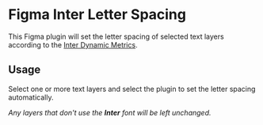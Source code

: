 # Figma Inter Letter Spacing

This Figma plugin will set the letter spacing of selected text layers according to the [Inter Dynamic Metrics](https://rsms.me/inter/dynmetrics/).

## Usage

Select one or more text layers and select the plugin to set the letter spacing automatically.

*Any layers that don't use the **Inter** font will be left unchanged.*